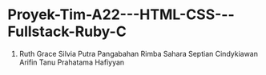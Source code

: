 # Proyek-Tim-A22---HTML-CSS---Fullstack-Ruby-C
1. Ruth Grace Silvia Putra Pangabahan Rimba Sahara Septian Cindykiawan Arifin Tanu Prahatama Hafiyyan

